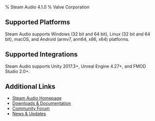 % Steam Audio 4.1.0
% Valve Corporation

Supported Platforms
-------------------

Steam Audio supports Windows (32 bit and 64 bit), Linux (32 bit and 64 bit), macOS, and Android (armv7, arm64, x86, x64) platforms.

Supported Integrations
----------------------

Steam Audio supports Unity 2017.3+, Unreal Engine 4.27+, and FMOD Studio 2.0+.

Additional Links
----------------
- [Steam Audio Homepage](https://valvesoftware.github.io/steam-audio)
- [Downloads & Documentation](https://valvesoftware.github.io/steam-audio/downloads.html)
- [Community Forum](http://steamcommunity.com/app/596420/discussions/)
- [News & Updates](http://steamcommunity.com/app/596420/allnews/)
